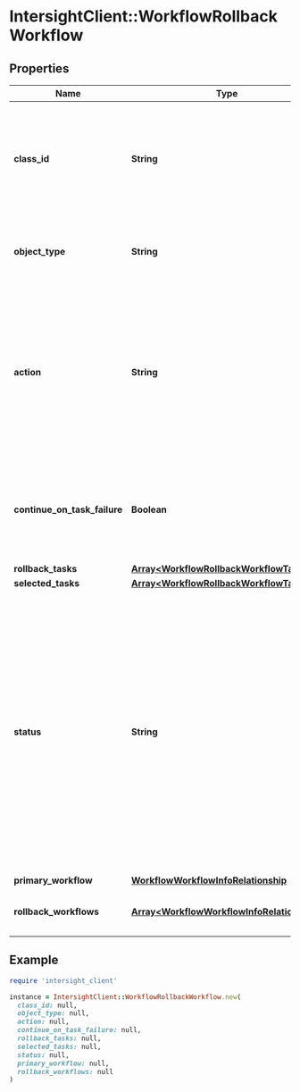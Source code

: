 # IntersightClient::WorkflowRollbackWorkflow

## Properties

| Name | Type | Description | Notes |
| ---- | ---- | ----------- | ----- |
| **class_id** | **String** | The fully-qualified name of the instantiated, concrete type. This property is used as a discriminator to identify the type of the payload when marshaling and unmarshaling data. | [default to &#39;workflow.RollbackWorkflow&#39;] |
| **object_type** | **String** | The fully-qualified name of the instantiated, concrete type. The value should be the same as the &#39;ClassId&#39; property. | [default to &#39;workflow.RollbackWorkflow&#39;] |
| **action** | **String** | The action of the rollback workflow such as Create and Start. * &#x60;None&#x60; - If no action is set, then the default value is set to none for the action field. * &#x60;Create&#x60; - Create rollback workflow data for the execution of the rollback workflow. * &#x60;Start&#x60; - Start a new execution of the rollback workflow. | [optional][default to &#39;None&#39;] |
| **continue_on_task_failure** | **Boolean** | When set to true, if a task in the workflow fails, the rollback workflow continues to the subsequent task. When set to false, the rollback workflow execution halts if a task fails. | [optional][default to true] |
| **rollback_tasks** | [**Array&lt;WorkflowRollbackWorkflowTask&gt;**](WorkflowRollbackWorkflowTask.md) |  | [optional] |
| **selected_tasks** | [**Array&lt;WorkflowRollbackWorkflowTask&gt;**](WorkflowRollbackWorkflowTask.md) |  | [optional] |
| **status** | **String** | Status of the rollback workflow instance (Created, Running, Completed, Failed). * &#x60;None&#x60; - If no status is set, then the default value is set none for the status field. * &#x60;Created&#x60; - Status of the rollback workflow when it identifies the eligible tasks for rollback. * &#x60;Running&#x60; - Status of the rollback workflow when it is in-progress. * &#x60;Completed&#x60; - Status of the rollback workflow after execution is successful. * &#x60;Failed&#x60; - Status of the rollback workflow after execution results in failure. | [optional][readonly][default to &#39;None&#39;] |
| **primary_workflow** | [**WorkflowWorkflowInfoRelationship**](WorkflowWorkflowInfoRelationship.md) |  | [optional] |
| **rollback_workflows** | [**Array&lt;WorkflowWorkflowInfoRelationship&gt;**](WorkflowWorkflowInfoRelationship.md) | An array of relationships to workflowWorkflowInfo resources. | [optional][readonly] |

## Example

```ruby
require 'intersight_client'

instance = IntersightClient::WorkflowRollbackWorkflow.new(
  class_id: null,
  object_type: null,
  action: null,
  continue_on_task_failure: null,
  rollback_tasks: null,
  selected_tasks: null,
  status: null,
  primary_workflow: null,
  rollback_workflows: null
)
```

